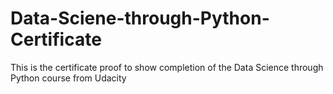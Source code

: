 # Data-Sciene-through-Python-Certificate
This is the certificate proof to show completion of the Data Science through Python course from Udacity
